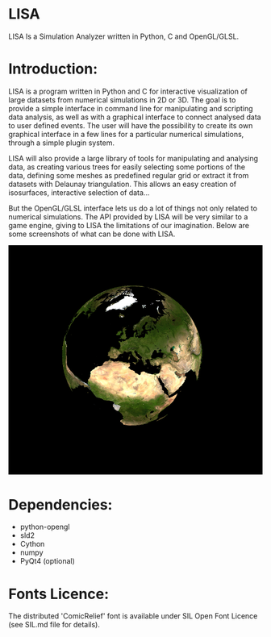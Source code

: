 LISA
====

LISA Is a Simulation Analyzer written in Python, C and OpenGL/GLSL.

Introduction:
=============

LISA is a program written in Python and C for interactive
visualization of large datasets from numerical simulations in 2D or 3D. The
goal is to provide a simple interface in command line for manipulating and
scripting data analysis, as well as with a graphical interface to connect
analysed data to user defined events. The user will have the possibility to
create its own graphical interface in a few lines for a particular numerical
simulations, through a simple plugin system.

LISA will also provide a large library of tools for
manipulating and analysing data, as creating various trees for easily
selecting some portions of the data, defining some meshes as predefined
regular grid or extract it from datasets with Delaunay triangulation.
This allows an easy creation of isosurfaces, interactive selection of data...

But the OpenGL/GLSL interface lets us do a lot of things not only related to
numerical simulations. The API provided by LISA will be very similar to a
game engine, giving to LISA the limitations of our imagination. Below are
some screenshots of what can be done with LISA.

![Rotating Earth](earth.png)

Dependencies:
=============
- python-opengl
- sld2
- Cython
- numpy
- PyQt4 (optional)

Fonts Licence:
==============

The distributed 'ComicRelief' font is available under SIL Open Font Licence (see SIL.md file for details).

<!-- vim: spelllang=en -->
